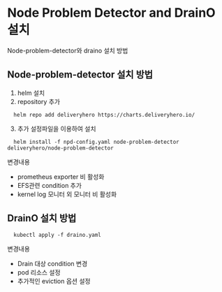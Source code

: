 # Node Problem Detector and DrainO 설치
Node-problem-detector와 draino 설치 방법

## Node-problem-detector 설치 방법
1. helm 설치
2. repository 추가
```
  helm repo add deliveryhero https://charts.deliveryhero.io/
```
3. 추가 설정파일을 이용하여 설치
```
  helm install -f npd-config.yaml node-problem-detector deliveryhero/node-problem-detector 
```
변경내용
- prometheus exporter 비 활성화
- EFS관련 condition 추가
- kernel log 모니터 외 모니터 비 활성화

## DrainO 설치 방법
```
  kubectl apply -f draino.yaml
```
변경내용
- Drain 대상 condition 변경
- pod 리소스 설정
- 추가적인 eviction 옵션 설정
